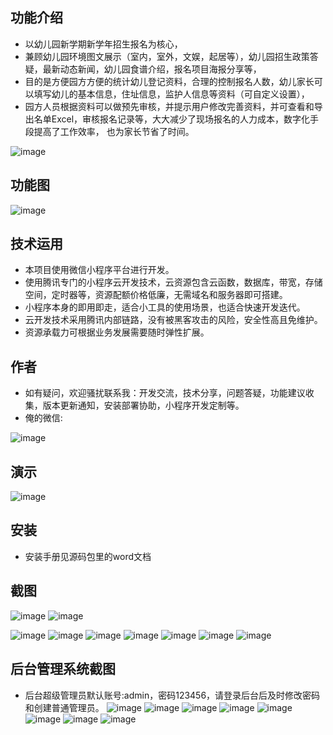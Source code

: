 ## 功能介绍 
- 以幼儿园新学期新学年招生报名为核心，
- 兼顾幼儿园环境图文展示（室内，室外，文娱，起居等），幼儿园招生政策答疑，最新动态新闻，幼儿园食谱介绍，报名项目海报分享等，
- 目的是方便园方方便的统计幼儿登记资料，合理的控制报名人数，幼儿家长可以填写幼儿的基本信息，住址信息，监护人信息等资料（可自定义设置），
- 园方人员根据资料可以做预先审核，并提示用户修改完善资料，并可查看和导出名单Excel，审核报名记录等，大大减少了现场报名的人力成本，数字化手段提高了工作效率， 也为家长节省了时间。
 
![image](https://user-images.githubusercontent.com/89532109/183324586-a0ff6880-de1e-4b57-90e5-ca8b06ad4fcd.png)

## 功能图
![image](https://user-images.githubusercontent.com/89532109/183324602-46246879-1927-4a9f-a9ab-aef4267d05c2.png)


## 技术运用
- 本项目使用微信小程序平台进行开发。
- 使用腾讯专门的小程序云开发技术，云资源包含云函数，数据库，带宽，存储空间，定时器等，资源配额价格低廉，无需域名和服务器即可搭建。
- 小程序本身的即用即走，适合小工具的使用场景，也适合快速开发迭代。
- 云开发技术采用腾讯内部链路，没有被黑客攻击的风险，安全性高且免维护。
- 资源承载力可根据业务发展需要随时弹性扩展。  



## 作者
- 如有疑问，欢迎骚扰联系我：开发交流，技术分享，问题答疑，功能建议收集，版本更新通知，安装部署协助，小程序开发定制等。
- 俺的微信: 
 
![image](https://user-images.githubusercontent.com/89532109/183324609-8624b093-547f-49e0-8d1d-1dc75a585b3b.png)



## 演示 
 ![image](https://user-images.githubusercontent.com/89532109/183324613-8c60be40-deee-4ff4-a82a-47585d49863c.png)


## 安装

- 安装手册见源码包里的word文档




## 截图
 ![image](https://user-images.githubusercontent.com/89532109/183324624-50849d6c-dd35-4594-8b35-d7897ce26a54.png)
![image](https://user-images.githubusercontent.com/89532109/183324628-3ed74fbf-ecb5-47d7-904b-741149b0d2e9.png)

![image](https://user-images.githubusercontent.com/89532109/183324633-c714182b-c47d-4d59-8e00-b48faf840131.png)
![image](https://user-images.githubusercontent.com/89532109/183324639-00e5d9cd-99bd-4be2-8a94-8092006c4039.png)
![image](https://user-images.githubusercontent.com/89532109/183324648-c2bbe8a0-4e79-46f5-a775-9e1ba067d819.png)
![image](https://user-images.githubusercontent.com/89532109/183324653-23421e07-ce05-4103-805e-1f20144c3f82.png)
![image](https://user-images.githubusercontent.com/89532109/183324656-4e3460b9-2b07-4a73-9882-10b47311dda1.png)
![image](https://user-images.githubusercontent.com/89532109/183324662-529c48f7-de27-429d-9c34-0309a42a70b1.png)
![image](https://user-images.githubusercontent.com/89532109/183324665-de473532-19de-46f0-bb62-5b65b5687b9c.png)


## 后台管理系统截图 
- 后台超级管理员默认账号:admin，密码123456，请登录后台后及时修改密码和创建普通管理员。
![image](https://user-images.githubusercontent.com/89532109/183324676-48ad20aa-9654-40da-b4a1-5c6e766b3657.png)
![image](https://user-images.githubusercontent.com/89532109/183324684-ee462af4-f084-458b-9cd2-7479ad814a1d.png)
![image](https://user-images.githubusercontent.com/89532109/183324685-eadc5b32-ad98-4cd2-b638-5581a168328f.png)
![image](https://user-images.githubusercontent.com/89532109/183324691-e1177164-067c-413c-8383-08ccff9bef8f.png)
![image](https://user-images.githubusercontent.com/89532109/183324700-bc714eb0-2c12-4d3b-a9ca-2e154f15bc5b.png)
![image](https://user-images.githubusercontent.com/89532109/183324707-66618c7e-056e-4955-b763-c8d45ad84298.png)
![image](https://user-images.githubusercontent.com/89532109/183324713-f69c2de9-27a5-45d1-9abb-02cd6331d6ec.png)
![image](https://user-images.githubusercontent.com/89532109/183324723-1056be6f-5b23-4c80-ab7d-a88787ba0691.png)


